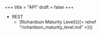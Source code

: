 +++
title = "API"
draft = false
+++

-   REST
    -   [Richardson Maturity Level]({{< relref "richardson_maturity_level.md" >}})